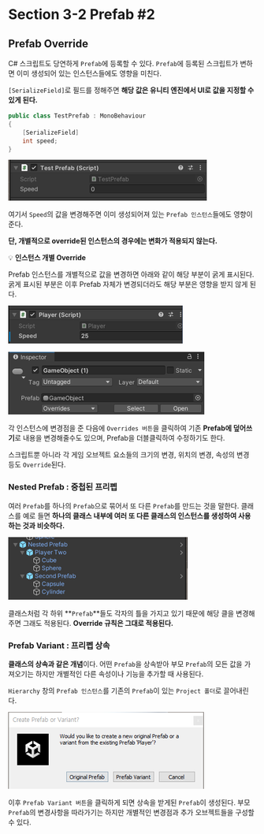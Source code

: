# Section 3-2 Prefab #2
## Prefab Override

C# 스크립트도 당연하게 `Prefab`에 등록할 수 있다. `Prefab`에 등록된 스크립트가 변하면 이미 생성되어 있는 인스턴스들에도 영향을 미친다. 

`[SerializeField]`로 필드를 정해주면 **해당 값은 유니티 엔진에서 UI로 값을 지정할 수 있게 된다.** 

```csharp
public class TestPrefab : MonoBehaviour
{
    [SerializeField]
    int speed;
}
```

![Untitled](1.png)

여기서 `Speed`의 값을 변경해주면 이미 생성되어져 있는 `Prefab 인스턴스`들에도 영향이 준다. 

**단, 개별적으로 override된 인스턴스의 경우에는 변화가 적용되지 않는다.**

💡 **인스턴스 개별 Override**

Prefab 인스턴스를 개별적으로 값을 변경하면 아래와 같이 해당 부분이 굵게 표시된다. 굵게 표시된 부분은 이후 Prefab 자체가 변경되더라도 해당 부분은 영향을 받지 않게 된다.

![Untitled](2.png)

![Untitled](3.png)

각 인스턴스에 변경점을 준 다음에 `Overrides 버튼`을 클릭하여 기존 **Prefab에 덮어쓰기**로 내용을 변경해줄수도 있으며, Prefab을 더블클릭하여 수정하기도 한다.

스크립트뿐 아니라 각 게임 오브젝트 요소들의 크기의 변경, 위치의 변경, 속성의 변경 등도 `Override`된다. 

### Nested Prefab : 중첩된 프리펩

여러 `Prefab`를 하나의 `Prefab`으로 묶어서 또 다른 `Prefab`를 만드는 것을 말한다. 클래스를 예로 들면 **하나의 클래스 내부에 여러 또 다른 클래스의 인스턴스를 생성하여 사용하는 것과 비슷하다.**

![Untitled](4.png)

클래스처럼 각 하위 **`Prefab`**들도 각자의 틀을 가지고 있기 때문에 해당 클을 변경해주면 그래도 적용된다. **Override 규칙은 그대로 적용된다.**

### Prefab Variant : 프리펩 상속

**클래스의 상속과 같은 개념**이다. 어떤 `Prefab`을 상속받아 부모 `Prefab`의 모든 값을 가져오기는 하지만 개별적인 다른 속성이나 기능을 추가할 때 사용된다. 

`Hierarchy` 창의 `Prefab 인스턴스`를 기존의 `Prefab`이 있는 `Project 폴더`로 끌어내린다. 

![Untitled](5.png)

이후 `Prefab Variant 버튼`을 클릭하게 되면 상속을 받게된 `Prefab`이 생성된다. 부모 `Prefab`의 변경사항을 따라가기는 하지만 개별적인 변경점과 추가 오브젝트들을 구성할 수 있다.